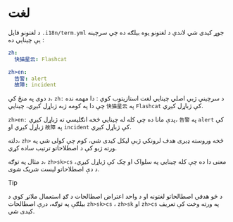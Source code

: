 # لغت

د لغتونو فایل `.i18n/term.yml` جوړ کیدی شي لاندې د لغتونو یوه بیلګه ده چې سرچینه یې چینایي ده :

```yml
zh:
  快猫星云: Flashcat

zh>en:
  告警: alert
  故障: incident
```

د دوی په منځ کې، `zh:` د سرچینې ژبې اصلي چینایي لغت استازیتوب کوي : دا مهمه نده چې دا په کومه ژبه ژباړل کیږي، چینایي `快猫星云` په `Flashcat` کې ژباړل کیږي.

`zh>en:` پدې مانا ده چې کله له چینایي څخه انګلیسي ته ژباړل کیږي، `告警` په `alert` کې ژباړل کیږي او `故障` په `incident` کې ژباړل کیږي.

دلته، `zh>` څخه وروسته ډیری هدف لرونکي ژبې لیکل کیدی شي، کوم چې کولی شي په ورته ژبو کې د اصطلاحاتو ترتیب ساده کړي.

د مثال په توګه، `zh>sk>cs` معنی دا ده چې کله چینایي په سلواک او چک کې ژباړل کیږي، د دې اصطلاحاتو لیست شریک شوی.

> [!TIP]
> د څو هدفي اصطالحاتو لغتونه او د واحد اعتراض اصطالحات د ګډ استعمال ملاتړ کوي د بیلګې په توګه، درې اصطالحات `zh>sk>cs` ، `zh>sk` او `zh>cs` په ورته وخت کې تعریف کیدی شي.